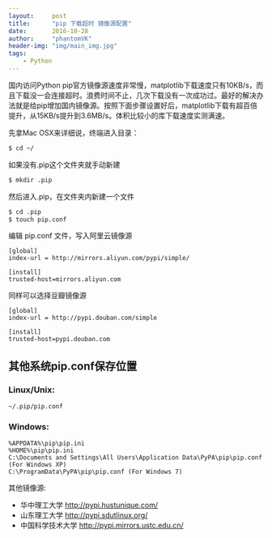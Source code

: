```yaml
---
layout:     post
title:      "pip 下载超时 镜像源配置"
date:       2016-10-28
author:     "phantomVK"
header-img: "img/main_img.jpg"
tags:
    - Python
---
```


国内访问Python pip官方镜像源速度非常慢，matplotlib下载速度只有10KB/s，而且下载没一会连接超时。浪费时间不止，几次下载没有一次成功过。最好的解决办法就是给pip增加国内镜像源。按照下面步骤设置好后，matplotlib下载有超百倍提升，从15KB/s提升到3.6MB/s。体积比较小的库下载速度实测满速。

先拿Mac OSX来详细说，终端进入目录：

```bash
$ cd ~/
```

如果没有.pip这个文件夹就手动新建

```bash
$ mkdir .pip
```

然后进入.pip，在文件夹内新建一个文件 

```bash
$ cd .pip
$ touch pip.conf
```

编辑 pip.conf 文件，写入阿里云镜像源

```
[global]
index-url = http://mirrors.aliyun.com/pypi/simple/

[install]
trusted-host=mirrors.aliyun.com
```

同样可以选择豆瓣镜像源

```
[global]
index-url = http://pypi.douban.com/simple

[install]
trusted-host=pypi.douban.com
```


## 其他系统pip.conf保存位置

### Linux/Unix:

```
~/.pip/pip.conf
```


### Windows:

```
%APPDATA%\pip\pip.ini
%HOME%\pip\pip.ini
C:\Documents and Settings\All Users\Application Data\PyPA\pip\pip.conf (For Windows XP)
C:\ProgramData\PyPA\pip\pip.conf (For Windows 7)
```

其他镜像源:

- 华中理工大学     http://pypi.hustunique.com/
- 山东理工大学     http://pypi.sdutlinux.org/
- 中国科学技术大学  http://pypi.mirrors.ustc.edu.cn/




